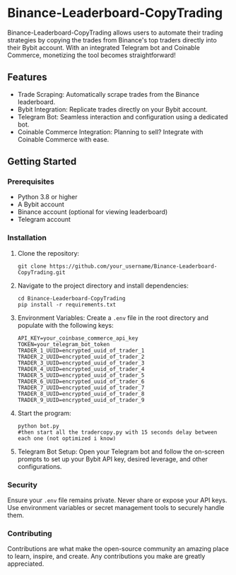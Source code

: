 # Binance-Leaderboard-CopyTrading

Binance-Leaderboard-CopyTrading allows users to automate their trading strategies by copying the trades from Binance's top traders directly into their Bybit account. With an integrated Telegram bot and Coinable Commerce, monetizing the tool becomes straightforward!

## Features

- Trade Scraping: Automatically scrape trades from the Binance leaderboard.
- Bybit Integration: Replicate trades directly on your Bybit account.
- Telegram Bot: Seamless interaction and configuration using a dedicated bot.
- Coinable Commerce Integration: Planning to sell? Integrate with Coinable Commerce with ease.

## Getting Started

### Prerequisites

- Python 3.8 or higher
- A Bybit account
- Binance account (optional for viewing leaderboard)
- Telegram account

### Installation

1. Clone the repository:
    ```
    git clone https://github.com/your_username/Binance-Leaderboard-CopyTrading.git
    ```
2. Navigate to the project directory and install dependencies:
    ```
    cd Binance-Leaderboard-CopyTrading
    pip install -r requirements.txt
    ```
3. Environment Variables: Create a `.env` file in the root directory and populate with the following keys:
    ```
    API_KEY=your_coinbase_commerce_api_key
    TOKEN=your_telegram_bot_token
    TRADER_1_UUID=encrypted_uuid_of_trader_1
    TRADER_2_UUID=encrypted_uuid_of_trader_2
    TRADER_3_UUID=encrypted_uuid_of_trader_3
    TRADER_4_UUID=encrypted_uuid_of_trader_4
    TRADER_5_UUID=encrypted_uuid_of_trader_5
    TRADER_6_UUID=encrypted_uuid_of_trader_6
    TRADER_7_UUID=encrypted_uuid_of_trader_7
    TRADER_8_UUID=encrypted_uuid_of_trader_8
    TRADER_9_UUID=encrypted_uuid_of_trader_9
    ```
4. Start the program:
    ```
    python bot.py
    #then start all the tradercopy.py with 15 seconds delay between each one (not optimized i know)
    ```
5. Telegram Bot Setup: Open your Telegram bot and follow the on-screen prompts to set up your Bybit API key, desired leverage, and other configurations.

### Security

Ensure your `.env` file remains private. Never share or expose your API keys. Use environment variables or secret management tools to securely handle them.

### Contributing

Contributions are what make the open-source community an amazing place to learn, inspire, and create. Any contributions you make are greatly appreciated.
